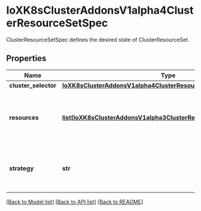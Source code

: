 # IoXK8sClusterAddonsV1alpha4ClusterResourceSetSpec

ClusterResourceSetSpec defines the desired state of ClusterResourceSet.
## Properties
Name | Type | Description | Notes
------------ | ------------- | ------------- | -------------
**cluster_selector** | [**IoXK8sClusterAddonsV1alpha4ClusterResourceSetSpecClusterSelector**](IoXK8sClusterAddonsV1alpha4ClusterResourceSetSpecClusterSelector.md) |  | 
**resources** | [**list[IoXK8sClusterAddonsV1alpha3ClusterResourceSetSpecResources]**](IoXK8sClusterAddonsV1alpha3ClusterResourceSetSpecResources.md) | Resources is a list of Secrets/ConfigMaps where each contains 1 or more resources to be applied to remote clusters. | [optional] 
**strategy** | **str** | Strategy is the strategy to be used during applying resources. Defaults to ApplyOnce. This field is immutable. | [optional] 

[[Back to Model list]](../README.md#documentation-for-models) [[Back to API list]](../README.md#documentation-for-api-endpoints) [[Back to README]](../README.md)


